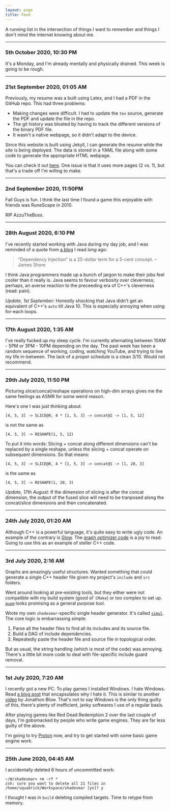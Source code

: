 ```yaml
---
layout: page
title: Feed
---
```


A running list in the intersection of things I want to remember and
things I don't mind the internet knowing about me.

---

### 5th October 2020, 10:30 PM

It's a Monday, and I'm already mentally and physically drained. This week is
going to be rough.

---

### 21st September 2020, 01:05 AM

Previously, my resume was a built using Latex, and I had a PDF in the
GitHub repo. This had three problems:
- Making changes were difficult. I had to update the `tex` source, generate
the PDF and update the file in the repo.
- The git history was bloated by having to track the different versions of
the binary PDF file.
- It wasn't a native webpage, so it didn't adapt to the device.

Since this website is built using Jekyll, I can generate the resume while
the site is being deployed. The data is stored in a YAML file along with
some code to generate the appropriate HTML webpage.

You can check it out [here](https://squadrick.dev/resume). One issue is that
it uses more pages (2 vs. 1), but that's a trade off I'm willing to make.

---

### 2nd September 2020, 11:50PM

Fall Guys is fun. I think the last time I found a game this
enjoyable with friends was RuneScape in 2010.

RIP AzzuTheBoss.

---

### 28th August 2020, 6:10 PM 

I've recently started working with Java during my day job, and I was
reminded of a quote from [a blog](https://blog.pawandubey.com/dependency-injection-a-twenty-five-dollar-term/)
I read _long_ ago:

> “Dependency Injection” is a 25-dollar term for a 5-cent concept. – James Shore

I think Java programmers made up a bunch of jargon to make
their jobs feel cooler than it really is. Java
seems to favour verbosity over cleverness; perhaps, an averse
reaction to the preceeding era of C++'s cleverness (read: pain).

*Update, 1st September:* Honestly shocking that Java didn't get
an equivalent of C++'s `auto` till Java 10. This is especially
annoying when using for-each loops.

---

### 17th August 2020, 1:35 AM

I've really fucked up my sleep cycle. I'm currently alternating between
10AM - 5PM or 3PM - 10PM depending on the day. The past week has been
a random sequence of working, coding, watching YouTube, and trying to
live my life in-between. The lack of a proper schedule is a clean 3/10.
Would not recommend.

---

### 29th July 2020, 11:50 PM

Picturing slice/concat/reshape operations on high-dim arrays gives me the
same feelings as ASMR for some weird reason.

Here's one I was just thinking about:

```
[4, 5, 3] -> SLICE@0, 4 * [1, 5, 3] -> concat@2 -> [1, 5, 12]
```
is not the same as
```
[4, 5, 3] -> RESHAPE(1, 5, 12)
```

To put it into words: Slicing + concat along different dimensions can't be
replaced by a single reshape, unless the slicing + concat operate on subsequent
dimensions. So that means:

```
[4, 5, 3] -> SLICE@0, 4 * [1, 5, 3] -> concat@1 -> [1, 20, 3]
```
is the same as
```
[4, 5, 3] -> RESHAPE(1, 20, 3)
```

*Update, 17th August:* If the dimension of slicing is after the concat dimension,
the output of the fused slice will need to be tranposed along the concat/slice
dimensions and then concatenated.

---

### 24th July 2020, 01:20 AM

Although C++ is a powerful language, it's quite easy to write ugly code.
An example of the contrary is [Glow](https://github.com/pytorch/glow).
The [graph optimizer code](https://github.com/pytorch/glow/blob/master/lib/Optimizer/GraphOptimizer/GraphOptimizer.cpp)
is a joy to read. Going to use this as an example of steller C++ code.

---

### 3rd July 2020, 2:16 AM

Graphs are amazingly useful structures. Wanted something that could generate
a single C++ header file given my project's `include` and `src` folders.

Went around looking at pre-existing tools, but they either were not compatible
with my build system (good ol' `CMake`) or too complex to set up.
[`quom`](https://github.com/Viatorus/quom) looks promising as a general
purpose tool.

Wrote my own `shadesmar`-specific single header generator. It's called
[`simul`](https://github.com/Squadrick/shadesmar/tree/master/simul).
The core logic is embarrassing simple:
1. Parse all the header files to find all its includes and its source file.
2. Build a DAG of include dependencies.
3. Repeatedly paste the header file and source file in topological order.

But as usual, the string handling (which is most of the code) was annoying.
There's a little bit more code to deal with file-specific include guard
removal.

---

### 1st July 2020, 7:20 AM

I recently got a new PC. To play games I installed Windows. I hate Windows.
Read [a blog post](https://tonsky.me/blog/disenchantment/) that encapsulates why I
hate it. This is similar to another [video](https://www.youtube.com/watch?v=ZSRHeXYDLko)
by Jonathon Blow. That's not to say Windows is the only thing guilty of this, there's
plenty of inefficient, janky softwares I use of a regular basis.

After playing games like Red Dead Redemption 2 over the last couple of days, I'm
gobsmacked by people who write game engines. They are far less guilty of
the above.

I'm going to try [Proton](https://github.com/ValveSoftware/Proton) now, and try
to get started with some basic game engine work.

---

### 25th June 2020, 04:45 AM

I accidentally deleted 6 hours of uncommitted work:

```
~/W/shadesmar> rm -rf *
zsh: sure you want to delete all 21 files in /home/squadrick/Workspace/shadesmar [yn]? y
```

I thought I was in `build` deleting compiled targets. Time to retype from memory.
